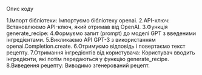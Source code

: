 Опис коду

1.Імпорт бібліотеки: Імпортуємо бібліотеку openai.
2.API-ключ: Встановлюємо API-ключ, який отримав від OpenAI.
3.Функція generate_recipe:
4.Формуємо запит (prompt) до моделі GPT з введеними інгредієнтами.
5.Викликаємо API GPT-3 з використанням openai.Completion.create.
6.Отримуємо відповідь і повертаємо текст рецепту.
7.Отримання інгредієнтів від користувача: Користувач вводить інгредієнти, які потім передаються у функцію generate_recipe.
8.Виведення рецепту: Виводимо згенерований рецепт.

